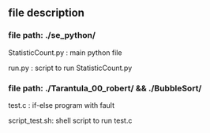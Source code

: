 ## file description

### file path: ./se_python/

StatisticCount.py : main python file

run.py :            script to run StatisticCount.py


### file path: ./Tarantula_00_robert/ && ./BubbleSort/

test.c : if-else program with fault

script_test.sh: shell script to run test.c




